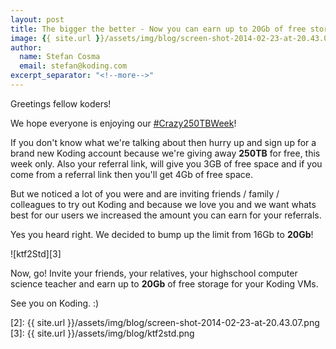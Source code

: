 ```yaml
---
layout: post
title: The bigger the better - Now you can earn up to 20Gb of free storage! &#35Crazy250TBWeek
image: {{ site.url }}/assets/img/blog/screen-shot-2014-02-23-at-20.43.07.png
author:
  name: Stefan Cosma
  email: stefan@koding.com
excerpt_separator: "<!--more-->"
---
```


Greetings fellow koders!
<!--more-->

We hope everyone is enjoying our [#Crazy250TBWeek][1]!

If you don't know what we're talking about then hurry up and sign up for a brand new Koding account because we're giving away **250TB** for free, this week only. Also your referral link, will give you 3GB of free space and if you come from a referral link then you'll get 4Gb of free space.

But we noticed a lot of you were and are inviting friends / family / colleagues to try out Koding and because we love you and we want whats best for our users we increased the amount you can earn for your referrals.

Yes you heard right. We decided to bump up the limit from 16Gb to **20Gb**!

![ktf2Std][3]

Now, go! Invite your friends, your relatives, your highschool computer science teacher and earn up to **20Gb** of free storage for your Koding VMs.

See you on Koding. :)

[1]: http://blog.koding.com/2014/02/one-more-round-of-awesome-the-crazy250tbweek-is-here/ "One more round of awesome! The #Crazy250TBWeek is here!"
[2]: {{ site.url }}/assets/img/blog/screen-shot-2014-02-23-at-20.43.07.png
[3]: {{ site.url }}/assets/img/blog/ktf2std.png
